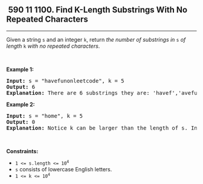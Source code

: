 <h2> 590 11
1100. Find K-Length Substrings With No Repeated Characters</h2><hr><div><p>Given a string <code>s</code> and an integer <code>k</code>, return <em>the number of substrings in </em><code>s</code><em> of length </em><code>k</code><em> with no repeated characters</em>.</p>

<p>&nbsp;</p>
<p><strong class="example">Example 1:</strong></p>

<pre><strong>Input:</strong> s = "havefunonleetcode", k = 5
<strong>Output:</strong> 6
<strong>Explanation:</strong> There are 6 substrings they are: 'havef','avefu','vefun','efuno','etcod','tcode'.
</pre>

<p><strong class="example">Example 2:</strong></p>

<pre><strong>Input:</strong> s = "home", k = 5
<strong>Output:</strong> 0
<strong>Explanation:</strong> Notice k can be larger than the length of s. In this case, it is not possible to find any substring.
</pre>

<p>&nbsp;</p>
<p><strong>Constraints:</strong></p>

<ul>
	<li><code>1 &lt;= s.length &lt;= 10<sup>4</sup></code></li>
	<li><code>s</code> consists of lowercase English letters.</li>
	<li><code>1 &lt;= k &lt;= 10<sup>4</sup></code></li>
</ul>
</div>